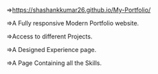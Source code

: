 =>https://shashankkumar26.github.io/My-Portfolio/

=>A Fully responsive Modern Portfolio website.

=>Access to different Projects.

=>A Designed Experience page.

=>A Page Containing all the Skills.
